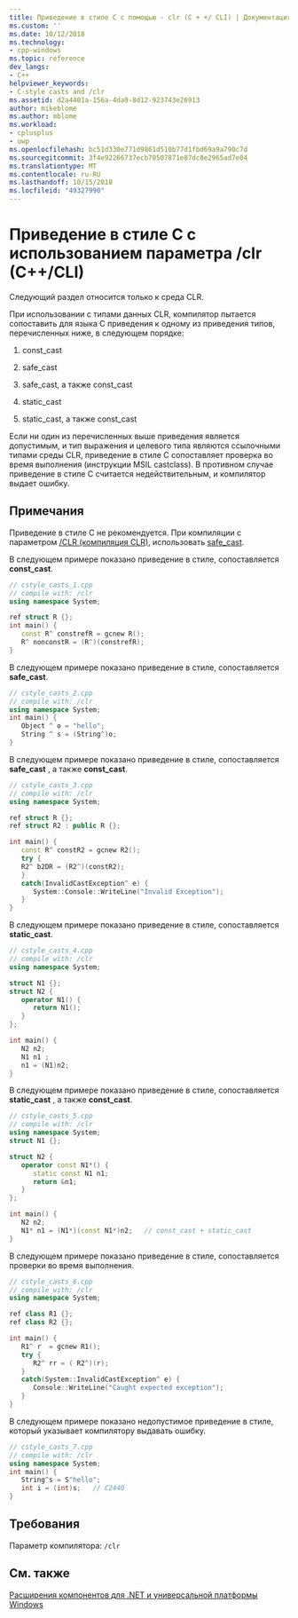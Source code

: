```yaml
---
title: Приведение в стиле C с помощью - clr (C + +/ CLI) | Документация Майкрософт
ms.custom: ''
ms.date: 10/12/2018
ms.technology:
- cpp-windows
ms.topic: reference
dev_langs:
- C++
helpviewer_keywords:
- C-style casts and /clr
ms.assetid: d2a4401a-156a-4da9-8d12-923743e26913
author: mikeblome
ms.author: mblome
ms.workload:
- cplusplus
- uwp
ms.openlocfilehash: bc51d330e771d9861d510b77d1fbd69a9a790c7d
ms.sourcegitcommit: 3f4e92266737ecb70507871e87dc8e2965ad7e04
ms.translationtype: MT
ms.contentlocale: ru-RU
ms.lasthandoff: 10/15/2018
ms.locfileid: "49327990"
---
```

# <a name="c-style-casts-with-clr-ccli"></a>Приведение в стиле C с использованием параметра /clr (C++/CLI)

Следующий раздел относится только к среда CLR.

При использовании с типами данных CLR, компилятор пытается сопоставить для языка C приведения к одному из приведения типов, перечисленных ниже, в следующем порядке:

1. const_cast

2. safe_cast

3. safe_cast, а также const_cast

4. static_cast

5. static_cast, а также const_cast

Если ни один из перечисленных выше приведения является допустимым, и тип выражения и целевого типа являются ссылочными типами среды CLR, приведение в стиле C сопоставляет проверка во время выполнения (инструкции MSIL castclass). В противном случае приведение в стиле C считается недействительным, и компилятор выдает ошибку.

## <a name="remarks"></a>Примечания

Приведение в стиле C не рекомендуется. При компиляции с параметром [/CLR (компиляция CLR)](../build/reference/clr-common-language-runtime-compilation.md), использовать [safe_cast](../windows/safe-cast-cpp-component-extensions.md).

В следующем примере показано приведение в стиле, сопоставляется **const_cast**.

```cpp
// cstyle_casts_1.cpp
// compile with: /clr
using namespace System;

ref struct R {};
int main() {
   const R^ constrefR = gcnew R();
   R^ nonconstR = (R^)(constrefR);
}
```

В следующем примере показано приведение в стиле, сопоставляется **safe_cast**.

```cpp
// cstyle_casts_2.cpp
// compile with: /clr
using namespace System;
int main() {
   Object ^ o = "hello";
   String ^ s = (String^)o;
}
```

В следующем примере показано приведение в стиле, сопоставляется **safe_cast** , а также **const_cast**.

```cpp
// cstyle_casts_3.cpp
// compile with: /clr
using namespace System;

ref struct R {};
ref struct R2 : public R {};

int main() {
   const R^ constR2 = gcnew R2();
   try {
   R2^ b2DR = (R2^)(constR2);
   }
   catch(InvalidCastException^ e) {
      System::Console::WriteLine("Invalid Exception");
   }
}
```

В следующем примере показано приведение в стиле, сопоставляется **static_cast**.

```cpp
// cstyle_casts_4.cpp
// compile with: /clr
using namespace System;

struct N1 {};
struct N2 {
   operator N1() {
      return N1();
   }
};

int main() {
   N2 n2;
   N1 n1 ;
   n1 = (N1)n2;
}
```

В следующем примере показано приведение в стиле, сопоставляется **static_cast** , а также **const_cast**.

```cpp
// cstyle_casts_5.cpp
// compile with: /clr
using namespace System;
struct N1 {};

struct N2 {
   operator const N1*() {
      static const N1 n1;
      return &n1;
   }
};

int main() {
   N2 n2;
   N1* n1 = (N1*)(const N1*)n2;   // const_cast + static_cast
}
```

В следующем примере показано приведение в стиле, сопоставляется проверки во время выполнения.

```cpp
// cstyle_casts_6.cpp
// compile with: /clr
using namespace System;

ref class R1 {};
ref class R2 {};

int main() {
   R1^ r  = gcnew R1();
   try {
      R2^ rr = ( R2^)(r);
   }
   catch(System::InvalidCastException^ e) {
      Console::WriteLine("Caught expected exception");
   }
}
```

В следующем примере показано недопустимое приведение в стиле, который указывает компилятору выдавать ошибку.

```cpp
// cstyle_casts_7.cpp
// compile with: /clr
using namespace System;
int main() {
   String^s = S"hello";
   int i = (int)s;   // C2440
}
```

## <a name="requirements"></a>Требования

Параметр компилятора: `/clr`

## <a name="see-also"></a>См. также

[Расширения компонентов для .NET и универсальной платформы Windows](../windows/component-extensions-for-runtime-platforms.md)